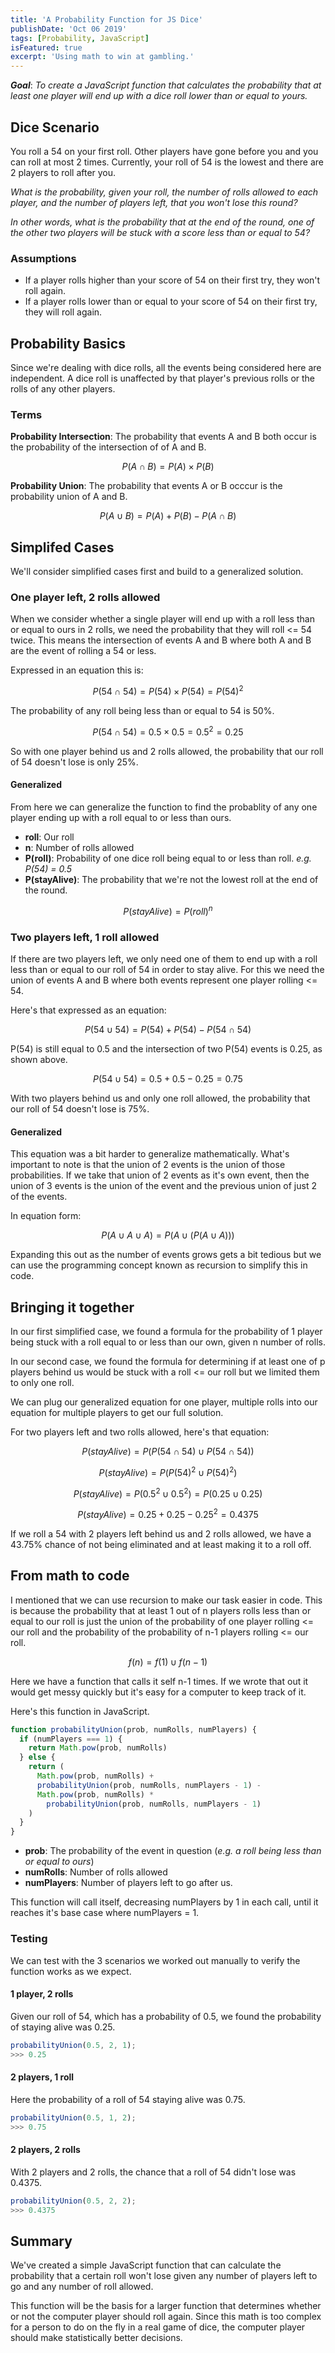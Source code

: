 ```yaml
---
title: 'A Probability Function for JS Dice'
publishDate: 'Oct 06 2019'
tags: [Probability, JavaScript]
isFeatured: true
excerpt: 'Using math to win at gambling.'
---
```


**_Goal_**: _To create a JavaScript function that calculates the probability
that at least one player will end up with a dice roll lower than or equal to
yours._

## Dice Scenario

You roll a 54 on your first roll. Other players have gone before you and you can
roll at most 2 times. Currently, your roll of 54 is the lowest and there are 2
players to roll after you.

_What is the probability, given your roll, the number of rolls allowed to each
player, and the number of players left, that you won't lose this round?_

_In other words, what is the probability that at the end of the round, one of
the other two players will be stuck with a score less than or equal to 54?_

### Assumptions

- If a player rolls higher than your score of 54 on their first try, they won't
  roll again.
- If a player rolls lower than or equal to your score of 54 on their first try,
  they will roll again.

## Probability Basics

Since we're dealing with dice rolls, all the events being considered here are
independent. A dice roll is unaffected by that player's previous rolls or the
rolls of any other players.

### Terms

**Probability Intersection**: The probability that events A and B both occur is
the probability of the intersection of of A and B.

$$
P (A \cap B) = P(A) \times P(B)
$$

**Probability Union**: The probability that events A or B occcur is the
probability union of A and B.

$$
P (A \cup B) = P(A) + P(B) - P(A \cap B)
$$

## Simplifed Cases

We'll consider simplified cases first and build to a generalized solution.

### One player left, 2 rolls allowed

When we consider whether a single player will end up with a roll less than or
equal to ours in 2 rolls, we need the probability that they will roll <= 54
twice. This means the intersection of events A and B where both A and B are the
event of rolling a 54 or less.

Expressed in an equation this is:

$$
P (54 \cap 54) = P(54) \times P(54) = P(54)^2
$$

The probability of any roll being less than or equal to 54 is 50%.

$$
P(54 \cap 54) = 0.5 \times 0.5 = 0.5^2 = 0.25
$$

So with one player behind us and 2 rolls allowed, the probability that our roll
of 54 doesn't lose is only 25%.

#### Generalized

From here we can generalize the function to find the probablity of any one
player ending up with a roll equal to or less than ours.

- **roll**: Our roll
- **n**: Number of rolls allowed
- **P(roll)**: Probability of one dice roll being equal to or less than roll.
  _e.g. P(54) = 0.5_
- **P(stayAlive)**: The probability that we're not the lowest roll at the end of
  the round.

$$
P(stayAlive) = P(roll)^n
$$

### Two players left, 1 roll allowed

If there are two players left, we only need one of them to end up with a roll
less than or equal to our roll of 54 in order to stay alive. For this we need
the union of events A and B where both events represent one player rolling
<= 54.

Here's that expressed as an equation:

$$
P(54 \cup 54) = P(54) + P(54) - P(54 \cap 54)
$$

P(54) is still equal to 0.5 and the intersection of two P(54) events is 0.25, as
shown above.

$$
P(54 \cup 54) = 0.5 + 0.5 - 0.25 = 0.75
$$

With two players behind us and only one roll allowed, the probability that our
roll of 54 doesn't lose is 75%.

#### Generalized

This equation was a bit harder to generalize mathematically. What's important to
note is that the union of 2 events is the union of those probabilities. If we
take that union of 2 events as it's own event, then the union of 3 events is the
union of the event and the previous union of just 2 of the events.

In equation form:

$$
P(A \cup A \cup A) = P(A \cup (P(A \cup A)))
$$

Expanding this out as the number of events grows gets a bit tedious but we can
use the programming concept known as recursion to simplify this in code.

## Bringing it together

In our first simplified case, we found a formula for the probability of 1 player
being stuck with a roll equal to or less than our own, given n number of rolls.

In our second case, we found the formula for determining if at least one of p
players behind us would be stuck with a roll <= our roll but we limited them to
only one roll.

We can plug our generalized equation for one player, multiple rolls into our
equation for multiple players to get our full solution.

For two players left and two rolls allowed, here's that equation:

$$
P(stayAlive) = P(P(54 \cap 54) \cup P(54 \cap 54))
$$

$$
P(stayAlive) = P(P(54)^2 \cup P(54)^2)
$$

$$
P(stayAlive) = P(0.5^2 \cup 0.5^2) = P(0.25 \cup 0.25)
$$

$$
P(stayAlive) = 0.25 + 0.25 - 0.25^2 = 0.4375
$$

If we roll a 54 with 2 players left behind us and 2 rolls allowed, we have a
43.75% chance of not being eliminated and at least making it to a roll off.

## From math to code

I mentioned that we can use recursion to make our task easier in code. This is
because the probability that at least 1 out of n players rolls less than or
equal to our roll is just the union of the probability of one player rolling <=
our roll and the probability of the probability of n-1 players rolling <= our
roll.

$$
f(n) = f(1) \cup f(n-1)
$$

Here we have a function that calls it self n-1 times. If we wrote that out it
would get messy quickly but it's easy for a computer to keep track of it.

Here's this function in JavaScript.

```js
function probabilityUnion(prob, numRolls, numPlayers) {
  if (numPlayers === 1) {
    return Math.pow(prob, numRolls)
  } else {
    return (
      Math.pow(prob, numRolls) +
      probabilityUnion(prob, numRolls, numPlayers - 1) -
      Math.pow(prob, numRolls) *
        probabilityUnion(prob, numRolls, numPlayers - 1)
    )
  }
}
```

- **prob**: The probability of the event in question (_e.g. a roll being less
  than or equal to ours_)
- **numRolls**: Number of rolls allowed
- **numPlayers**: Number of players left to go after us.

This function will call itself, decreasing numPlayers by 1 in each call, until
it reaches it's base case where numPlayers = 1.

### Testing

We can test with the 3 scenarios we worked out manually to verify the function
works as we expect.

#### 1 player, 2 rolls

Given our roll of 54, which has a probability of 0.5, we found the probability
of staying alive was 0.25.

```js
probabilityUnion(0.5, 2, 1);
>>> 0.25
```

#### 2 players, 1 roll

Here the probability of a roll of 54 staying alive was 0.75.

```js
probabilityUnion(0.5, 1, 2);
>>> 0.75
```

#### 2 players, 2 rolls

With 2 players and 2 rolls, the chance that a roll of 54 didn't lose was 0.4375.

```js
probabilityUnion(0.5, 2, 2);
>>> 0.4375
```

## Summary

We've created a simple JavaScript function that can calculate the probability
that a certain roll won't lose given any number of players left to go and any
number of roll allowed.

This function will be the basis for a larger function that determines whether or
not the computer player should roll again. Since this math is too complex for a
person to do on the fly in a real game of dice, the computer player should make
statistically better decisions.
